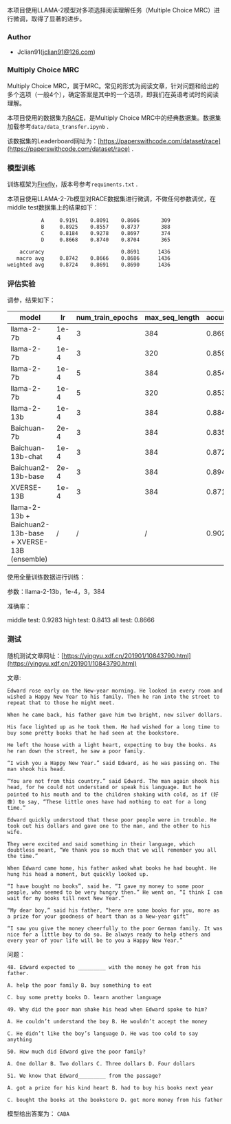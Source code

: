 本项目使用LLAMA-2模型对多项选择阅读理解任务（Multiple Choice MRC）进行微调，取得了显著的进步。

### Author

- Jclian91(jclian91@126.com)

### Multiply Choice MRC

Multiply Choice MRC，属于MRC。常见的形式为阅读文章，针对问题和给出的多个选项（一般4个），确定答案是其中的一个选项，即我们在英语考试时的阅读理解。

本项目使用的数据集为[RACE](https://huggingface.co/datasets/race)，是Multiply Choice MRC中的经典数据集。数据集加载参考`data/data_transfer.ipynb` .

该数据集的Leaderboard网址为：[https://paperswithcode.com/dataset/race](https://paperswithcode.com/dataset/race) .

### 模型训练

训练框架为[Firefly](https://github.com/yangjianxin1/Firefly)，版本号参考`requiments.txt` .

本项目使用LLAMA-2-7b模型对RACE数据集进行微调，不做任何参数调优，在middle test数据集上的结果如下：

```bash
           A     0.9191    0.8091    0.8606       309
           B     0.8925    0.8557    0.8737       388
           C     0.8184    0.9278    0.8697       374
           D     0.8668    0.8740    0.8704       365

    accuracy                         0.8691      1436
   macro avg     0.8742    0.8666    0.8686      1436
weighted avg     0.8724    0.8691    0.8690      1436
```

### 评估实验

调参，结果如下：

| model                                                    | lr   | num_train_epochs | max_seq_length | accuracy |
|----------------------------------------------------------|------|------------------|----------------|----------|
| llama-2-7b                                               | 1e-4 | 3                | 384            | 0.8691   |
| llama-2-7b                                               | 1e-4 | 3                | 320            | 0.8593   |
| llama-2-7b                                               | 1e-4 | 5                | 384            | 0.8545   |
| llama-2-7b                                               | 1e-4 | 5                | 320            | 0.8538   |
| llama-2-13b                                              | 1e-4 | 3                | 384            | 0.8844   |
| Baichuan-7b                                              | 2e-4 | 3                | 384            | 0.8357   |
| Baichuan-13b-chat                                        | 1e-4 | 3                | 384            | 0.8726   |
| Baichuan2-13b-base                                       | 2e-4 | 3                | 384            | 0.8948   |
| XVERSE-13B                                               | 1e-4 | 3                | 384            | 0.8718   |
| llama-2-13b + Baichuan2-13b-base + XVERSE-13B (ensemble) | /    | /                | /              | 0.9025   |

使用全量训练数据进行训练：

参数：llama-2-13b，1e-4，3，384

准确率：

middle test: 0.9283
high test: 0.8413
all test: 0.8666

### 测试

随机测试文章网址：[https://yingyu.xdf.cn/201901/10843790.html](https://yingyu.xdf.cn/201901/10843790.html)

文章:

```
Edward rose early on the New-year morning. He looked in every room and wished a Happy New Year to his family. Then he ran into the street to repeat that to those he might meet.

When he came back, his father gave him two bright, new silver dollars.

His face lighted up as he took them. He had wished for a long time to buy some pretty books that he had seen at the bookstore.

He left the house with a light heart, expecting to buy the books. As he ran down the street, he saw a poor family.

“I wish you a Happy New Year.” said Edward, as he was passing on. The man shook his head.

“You are not from this country.” said Edward. The man again shook his head, for he could not understand or speak his language. But he pointed to his mouth and to the children shaking with cold, as if (好像) to say, “These little ones have had nothing to eat for a long time.”

Edward quickly understood that these poor people were in trouble. He took out his dollars and gave one to the man, and the other to his wife.

They were excited and said something in their language, which doubtless meant, “We thank you so much that we will remember you all the time.”

When Edward came home, his father asked what books he had bought. He hung his head a moment, but quickly looked up.

“I have bought no books”, said he. “I gave my money to some poor people, who seemed to be very hungry then.” He went on, “I think I can wait for my books till next New Year.”

“My dear boy,” said his father, “here are some books for you, more as a prize for your goodness of heart than as a New-year gift”

“I saw you give the money cheerfully to the poor German family. It was nice for a little boy to do so. Be always ready to help others and every year of your life will be to you a Happy New Year.”
```

问题：

```
48. Edward expected to _________ with the money he got from his father.

A. help the poor family B. buy something to eat

C. buy some pretty books D. learn another language

49. Why did the poor man shake his head when Edward spoke to him?

A. He couldn’t understand the boy B. He wouldn’t accept the money

C. He didn’t like the boy’s language D. He was too cold to say anything

50. How much did Edward give the poor family?

A. One dollar B. Two dollars C. Three dollars D. Four dollars

51. We know that Edward_________ from the passage?

A. got a prize for his kind heart B. had to buy his books next year

C. bought the books at the bookstore D. got more money from his father
```

模型给出答案为： `CABA`